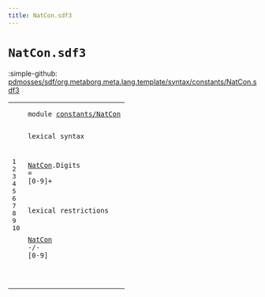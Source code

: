 ```yaml
---
title: NatCon.sdf3
---
```


# `NatCon.sdf3`

:simple-github: [pdmosses/sdf/org.metaborg.meta.lang.template/syntax/constants/NatCon.sdf3]

[pdmosses/sdf/org.metaborg.meta.lang.template/syntax/constants/NatCon.sdf3]: https://github.com/pdmosses/sdf/blob/master/org.metaborg.meta.lang.template/syntax/constants/NatCon.sdf3 "The source file on GitHub"

<div class="sdf3"><table class="highlighttable"><tbody><tr><td class="linenos"><div class="linenodiv"><pre><span></span>1
2
3
4
5
6
7
8
9
10
</pre></div></td>
<td class="code"><pre><code><span class="keyword">module</span> <a href="../../sdf2-core/Sdf2.sdf3#constants/NatCon_95_111" id="constants/NatCon_7_23" title="Referenced at ../../sdf2-core/Sdf2.sdf3 line 7">constants/NatCon</a>

<span class="keyword">lexical syntax</span>
  
 <a href="../IntCon.sdf3#NatCon_270_276" id="NatCon_44_50" title="Referenced at ../IntCon.sdf3 line 13; line 9; ../RealCon.sdf3 line 10; ../../layout-constraints/Layout-Constraints.sdf3 line 64; ../../priority/Priority.sdf3 line 15; ../../sdf2-core/Sdf2.sdf3 line 102">NatCon</a>.<span class="cons_Constructor"><span id="Digits_51_57" title="Not referenced locally, nor via imports">Digits</span></span> = [<span class="cons_Regular">0</span>-<span class="cons_Regular">9</span>]+

<span class="keyword">lexical restrictions</span>

 <a href="#NatCon_44_50" id="NatCon_91_97" title="Defined at line 5">NatCon</a> -/- [<span class="cons_Regular">0</span>-<span class="cons_Regular">9</span>]
  
</code></pre></td></tr></tbody></table></div>